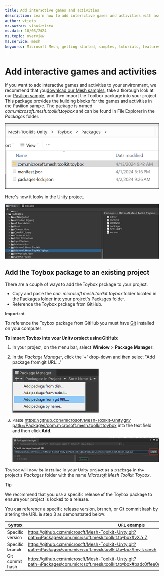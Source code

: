 ```yaml
---
title: Add interactive games and activities
description: Learn how to add interactive games and activities with assets from the Toybox package.
author: vtieto
ms.author: vinnietieto
ms.date: 10/03/2024
ms.topic: overview
ms.service: mesh
keywords: Microsoft Mesh, getting started, samples, tutorials, features, physics, toybox, interactables
---
```


# Add interactive games and activities

If you want to add interactive games and activities to your environment, we recommend that you[download our Mesh samples](../getting-started/samples/download-mesh-samples.md), take a thorough look at our [Pavilion sample](../getting-started/samples/pavilion.md), and then import the Toolbox package into your project. This package provides the building blocks for the games and activities in the Pavilion sample. The package is named *com.microsoft.mesh.toolkit.toybox* and can be found in File Explorer in the *Packages* folder.

![A screen shot of the Toybox package in File Explorer.](../../media/enhance-your-environment/toybox-package/010-toybox-pkg-in-file-explorer.png)

Here's how it looks in the Unity project.

![A screen shot of the Toybox package in the Unity project.](../../media/enhance-your-environment/toybox-package/009-toybox-package.png)

## Add the Toybox package to an existing project

There are a couple of ways to add the Toybox package to your project.

- Copy and paste the *com.microsoft.mesh.toolkit.toybox* folder located in the [Packages](https://github.com/microsoft/Mesh-Toolkit-Unity/tree/main/Packages) folder into your project's Packages folder.
- Reference the Toybox package from GitHub.

> [!IMPORTANT]
> To reference the Toybox package from GitHub you must have [Git](https://gitforwindows.org/) installed on your computer.

**To import Toybox into your Unity project using GitHub**:

1. In your project, on the menu bar, select **Window** > **Package Manager**.
1. In the *Package Manager*, click the '+' drop-down and then select "Add package from git URL..."

    ![A screen shot of Add package from Github menu option.](../../media/enhance-your-environment/toybox-package/011-add-package-with-github.png)

1. Paste <https://github.com/microsoft/Mesh-Toolkit-Unity.git?path=/Packages/com.microsoft.mesh.toolkit.toybox> into the text field and then click **Add**.

    ![A screen shot of the toybox URL pasted into the Github text box.](../../media/enhance-your-environment/toybox-package/012-add-github-url.png)

Toybox will now be installed in your Unity project as a package in the project's *Packages* folder with the name  *Microsoft Mesh Toolkit Toybox*.

> [!TIP]
> We recommend that you use a specific release of the Toybox package to ensure your project is locked to a release.

You can reference a specific release version, branch, or Git commit hash by altering the URL in step 3 as demonstrated below:

| Syntax           | URL example                                                                                                                                     |
|------------------|-------------------------------------------------------------------------------------------------------------------------------------------------|
| Specific version | <https://github.com/microsoft/Mesh-Toolkit-Unity.git?path=/Packages/com.microsoft.mesh.toolkit.toybox#vX.Y.Z>                                   |
| Specific branch  | <https://github.com/microsoft/Mesh-Toolkit-Unity.git?path=/Packages/com.microsoft.mesh.toolkit.toybox#my_branch>                                |
| Git commit hash  | <https://github.com/microsoft/Mesh-Toolkit-Unity.git?path=/Packages/com.microsoft.mesh.toolkit.toybox#badc0ffee0ddf00ddead10cc8badf00d1badb002> |
